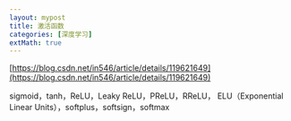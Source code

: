 ```yaml
---
layout: mypost
title: 激活函数
categories: [深度学习]
extMath: true
---
```



[https://blog.csdn.net/in546/article/details/119621649](https://blog.csdn.net/in546/article/details/119621649)

sigmoid，tanh，ReLU，Leaky ReLU，PReLU，RReLU， ELU（Exponential Linear Units），softplus，softsign，softmax